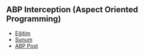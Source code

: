 ## ABP Interception (Aspect Oriented Programming)

- [Eğitim]()
- [Sunum](https://bit.ly/abp-interception)
- [ABP Post]()
